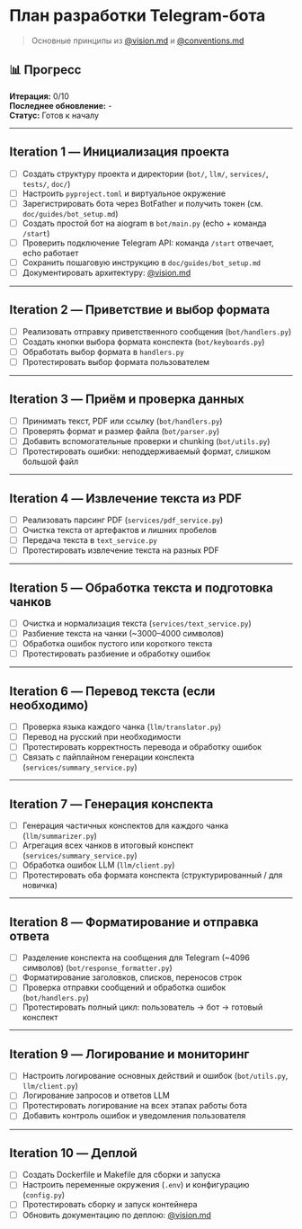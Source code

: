 # План разработки Telegram-бота

> Основные принципы из [@vision.md](./vision.md) и [@conventions.md](./conventions.md)

## 📊 Прогресс
**Итерация:** 0/10  
**Последнее обновление:** -  
**Статус:** Готов к началу

---

## Iteration 1 — Инициализация проекта
- [ ] Создать структуру проекта и директории (`bot/`, `llm/`, `services/`, `tests/`, `doc/`)
- [ ] Настроить `pyproject.toml` и виртуальное окружение
- [ ] Зарегистрировать бота через BotFather и получить токен (см. `doc/guides/bot_setup.md`)
- [ ] Создать простой бот на aiogram в `bot/main.py` (echo + команда `/start`)
- [ ] Проверить подключение Telegram API: команда `/start` отвечает, echo работает
- [ ] Сохранить пошаговую инструкцию в `doc/guides/bot_setup.md`
- [ ] Документировать архитектуру: [@vision.md](./vision.md)

---

## Iteration 2 — Приветствие и выбор формата
- [ ] Реализовать отправку приветственного сообщения (`bot/handlers.py`)
- [ ] Создать кнопки выбора формата конспекта (`bot/keyboards.py`)
- [ ] Обработать выбор формата в `handlers.py`
- [ ] Протестировать выбор формата пользователем

---

## Iteration 3 — Приём и проверка данных
- [ ] Принимать текст, PDF или ссылку (`bot/handlers.py`)
- [ ] Проверять формат и размер файла (`bot/parser.py`)
- [ ] Добавить вспомогательные проверки и chunking (`bot/utils.py`)
- [ ] Протестировать ошибки: неподдерживаемый формат, слишком большой файл

---

## Iteration 4 — Извлечение текста из PDF
- [ ] Реализовать парсинг PDF (`services/pdf_service.py`)
- [ ] Очистка текста от артефактов и лишних пробелов
- [ ] Передача текста в `text_service.py`
- [ ] Протестировать извлечение текста на разных PDF

---

## Iteration 5 — Обработка текста и подготовка чанков
- [ ] Очистка и нормализация текста (`services/text_service.py`)
- [ ] Разбиение текста на чанки (~3000–4000 символов)
- [ ] Обработка ошибок пустого или короткого текста
- [ ] Протестировать разбиение и обработку ошибок

---

## Iteration 6 — Перевод текста (если необходимо)
- [ ] Проверка языка каждого чанка (`llm/translator.py`)
- [ ] Перевод на русский при необходимости
- [ ] Протестировать корректность перевода и обработку ошибок
- [ ] Связать с пайплайном генерации конспекта (`services/summary_service.py`)

---

## Iteration 7 — Генерация конспекта
- [ ] Генерация частичных конспектов для каждого чанка (`llm/summarizer.py`)
- [ ] Агрегация всех чанков в итоговый конспект (`services/summary_service.py`)
- [ ] Обработка ошибок LLM (`llm/client.py`)
- [ ] Протестировать оба формата конспекта (структурированный / для новичка)

---

## Iteration 8 — Форматирование и отправка ответа
- [ ] Разделение конспекта на сообщения для Telegram (~4096 символов) (`bot/response_formatter.py`)
- [ ] Форматирование заголовков, списков, переносов строк
- [ ] Проверка отправки сообщений и обработка ошибок (`bot/handlers.py`)
- [ ] Протестировать полный цикл: пользователь → бот → готовый конспект

---

## Iteration 9 — Логирование и мониторинг
- [ ] Настроить логирование основных действий и ошибок (`bot/utils.py`, `llm/client.py`)
- [ ] Логирование запросов и ответов LLM
- [ ] Протестировать логирование на всех этапах работы бота
- [ ] Добавить контроль ошибок и уведомления пользователя

---

## Iteration 10 — Деплой
- [ ] Создать Dockerfile и Makefile для сборки и запуска
- [ ] Настроить переменные окружения (`.env`) и конфигурацию (`config.py`)
- [ ] Протестировать сборку и запуск контейнера
- [ ] Обновить документацию по деплою: [@vision.md](./vision.md)
